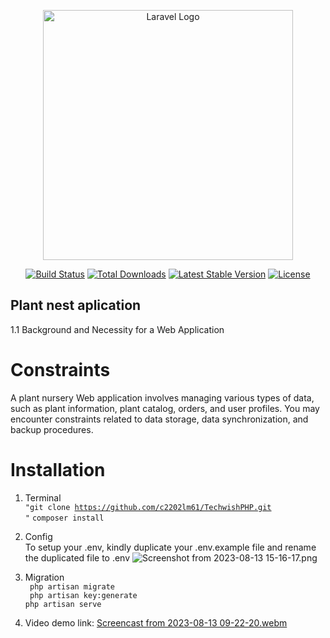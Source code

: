 <p align="center"><a href="https://laravel.com" target="_blank"><img src="https://raw.githubusercontent.com/laravel/art/master/logo-lockup/5%20SVG/2%20CMYK/1%20Full%20Color/laravel-logolockup-cmyk-red.svg" width="400" alt="Laravel Logo"></a></p>

<p align="center">
<a href="https://github.com/laravel/framework/actions"><img src="https://github.com/laravel/framework/workflows/tests/badge.svg" alt="Build Status"></a>
<a href="https://packagist.org/packages/laravel/framework"><img src="https://img.shields.io/packagist/dt/laravel/framework" alt="Total Downloads"></a>
<a href="https://packagist.org/packages/laravel/framework"><img src="https://img.shields.io/packagist/v/laravel/framework" alt="Latest Stable Version"></a>
<a href="https://packagist.org/packages/laravel/framework"><img src="https://img.shields.io/packagist/l/laravel/framework" alt="License"></a>
</p>

## Plant nest aplication
1.1 Background and Necessity for a Web Application
#  Constraints
A plant nursery Web application involves managing various types of data, such
as plant information, plant catalog, orders, and user profiles. You may encounter
constraints related to data storage, data synchronization, and backup
procedures.

# Installation
1. Terminal  
<code>"git clone https://github.com/c2202lm61/TechwishPHP.git "</code>
<code>composer install</code><br>

2. Config  
   To setup your .env, kindly duplicate your .env.example file and rename the duplicated file to .env
![Screenshot from 2023-08-13 15-16-17.png](..%2F..%2FPictures%2FScreenshots%2FScreenshot%20from%202023-08-13%2015-16-17.png)
3. Migration  
 <code> php artisan migrate </code>  
 <code> php artisan key:generate</code>  
 <code>php  artisan serve</code>
4. Video demo
 link:
[Screencast from 2023-08-13 09-22-20.webm](..%2F..%2FVideos%2FScreencasts%2FScreencast%20from%202023-08-13%2009-22-20.webm)
